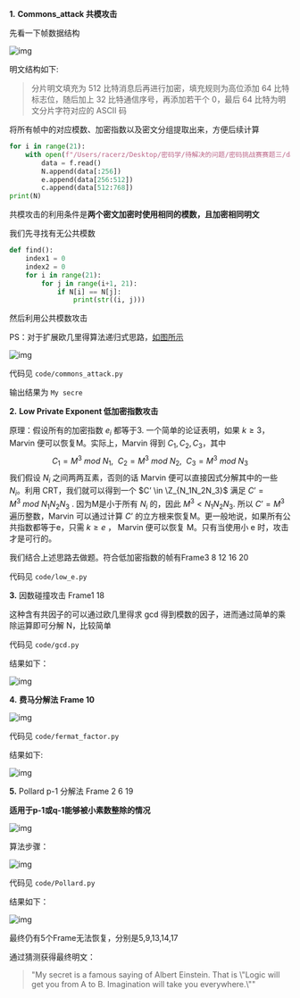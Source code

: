 **1.** **Commons_attack 共模攻击**

先看一下帧数据结构

![img](file:////private/var/folders/j8/6sgvpp850l38kj2v82cgnmwm0000gn/T/com.kingsoft.wpsoffice.mac/wps-racerz/ksohtml//wps1.jpg) 

明文结构如下:

>  分片明文填充为 512 比特消息后再进行加密，填充规则为高位添加 64 比特标志位，随后加上 32 比特通信序号，再添加若干个 0，最后 64 比特为明文分片字符对应的 ASCII 码

将所有帧中的对应模数、加密指数以及密文分组提取出来，方便后续计算

```python
for i in range(21):
    with open(f"/Users/racerz/Desktop/密码学/待解决的问题/密码挑战赛赛题三/data/Frame{i}", 'r') as f:
        data = f.read()
        N.append(data[:256])
        e.append(data[256:512])
        c.append(data[512:768])
print(N)
```

共模攻击的利用条件是**两个密文加密时使用相同的模数，且加密相同明文**

我们先寻找有无公共模数

```python
def find():
    index1 = 0
    index2 = 0
    for i in range(21):
        for j in range(i+1, 21):
            if N[i] == N[j]:
                print(str((i, j)))
```

然后利用公共模数攻击

PS：对于扩展欧几里得算法递归式思路，[如图所示](https://www.cnblogs.com/fusiwei/p/11775503.html)

![img](file:////private/var/folders/j8/6sgvpp850l38kj2v82cgnmwm0000gn/T/com.kingsoft.wpsoffice.mac/wps-racerz/ksohtml//wps2.jpg) 

代码见 `code/commons_attack.py`	 

输出结果为 `My secre`

**2.** **Low Private Exponent 低加密指数攻击**

原理：假设所有的加密指数 $e_i$ 都等于3. 一个简单的论证表明，如果 $k \geq 3$，Marvin 便可以恢复M。实际上，Marvin 得到 $C_1,C_2,C_3$，其中
$$
C_1=M^3 \ mod\ N_1, \ \ C_2=M^3 \ mod\ N_2, \ \ C_3=M^3 \ mod\ N_3
$$
我们假设 $N_i$ 之间两两互素，否则的话 Marvin 便可以直接因式分解其中的一些 $N_i$。利用 CRT，我们就可以得到一个 $C’ \in \Z_{N_1N_2N_3}$ 满足 $C’ = M^3 \ mod \ N_1N_2N_3$ . 因为M是小于所有 $N_i$ 的，因此 $M^3 < N_1N_2N_3$. 所以 $C’=M^3$ 遍历整数，Marvin 可以通过计算 $C’$ 的立方根来恢复M。更一般地说，如果所有公共指数都等于e，只需 $k \geq e$ ， Marvin 便可以恢复 M。只有当使用小 e 时，攻击才是可行的。

我们结合上述思路去做题。符合低加密指数的帧有Frame3 8 12 16 20

代码见 `code/low_e.py`	

**3.** 因数碰撞攻击 Frame1 18

这种含有共因子的可以通过欧几里得求 gcd 得到模数的因子，进而通过简单的乘除运算即可分解 N，比较简单

代码见 `code/gcd.py`

结果如下：

![img](file:////private/var/folders/j8/6sgvpp850l38kj2v82cgnmwm0000gn/T/com.kingsoft.wpsoffice.mac/wps-racerz/ksohtml//wps15.jpg) 

**4.** **费马分解法 Frame 10**

![img](file:////private/var/folders/j8/6sgvpp850l38kj2v82cgnmwm0000gn/T/com.kingsoft.wpsoffice.mac/wps-racerz/ksohtml//wps16.jpg)

代码见 `code/fermat_factor.py`

结果如下:

![img](file:////private/var/folders/j8/6sgvpp850l38kj2v82cgnmwm0000gn/T/com.kingsoft.wpsoffice.mac/wps-racerz/ksohtml//wps17.jpg) 

**5.** Pollard p-1 分解法 Frame 2 6 19

**适用于p-1或q-1能够被小素数整除的情况**

![img](file:////private/var/folders/j8/6sgvpp850l38kj2v82cgnmwm0000gn/T/com.kingsoft.wpsoffice.mac/wps-racerz/ksohtml//wps18.jpg)

算法步骤：

![img](file:////private/var/folders/j8/6sgvpp850l38kj2v82cgnmwm0000gn/T/com.kingsoft.wpsoffice.mac/wps-racerz/ksohtml//wps19.jpg) 

代码见 `code/Pollard.py`

结果如下：

![img](file:////private/var/folders/j8/6sgvpp850l38kj2v82cgnmwm0000gn/T/com.kingsoft.wpsoffice.mac/wps-racerz/ksohtml//wps20.jpg) 

最终仍有5个Frame无法恢复，分别是5,9,13,14,17

通过猜测获得最终明文：

> "My secret is a famous saying of Albert Einstein. That is \\"Logic will get you from A to B. Imagination will take you everywhere.\\""